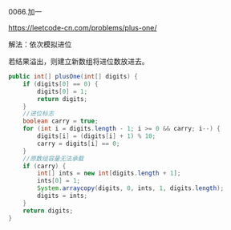 0066.加一

https://leetcode-cn.com/problems/plus-one/

解法：依次模拟进位

若结果溢出，则建立新数组将进位数放进去。



```java
public int[] plusOne(int[] digits) {
    if (digits[0] == 0) {
        digits[0] = 1;
        return digits;
    }
    //进位标志
    boolean carry = true;
    for (int i = digits.length - 1; i >= 0 && carry; i--) {
        digits[i] = (digits[i] + 1) % 10;
        carry = digits[i] == 0;
    }
    //原数组容量无法承载
    if (carry) {
        int[] ints = new int[digits.length + 1];
        ints[0] = 1;
        System.arraycopy(digits, 0, ints, 1, digits.length);
        digits = ints;
    }
    return digits;
}
```




